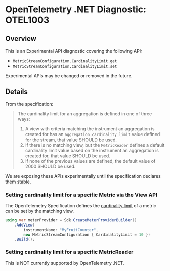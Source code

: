 # OpenTelemetry .NET Diagnostic: OTEL1003

## Overview

This is an Experimental API diagnostic covering the following API:

* `MetricStreamConfiguration.CardinalityLimit.get`
* `MetricStreamConfiguration.CardinalityLimit.set`

Experimental APIs may be changed or removed in the future.

## Details

From the specification:

> The cardinality limit for an aggregation is defined in one of three ways:
>
> 1. A view with criteria matching the instrument an aggregation is created for
>    has an `aggregation_cardinality_limit` value defined for the stream, that
>    value SHOULD be used.
> 2. If there is no matching view, but the `MetricReader` defines a default
>    cardinality limit value based on the instrument an aggregation is created
>    for, that value SHOULD be used.
> 3. If none of the previous values are defined, the default value of 2000
>    SHOULD be used.

We are exposing these APIs experimentally until the specification declares them
stable.

### Setting cardinality limit for a specific Metric via the View API

The OpenTelemetry Specification defines the [cardinality
limit](https://github.com/open-telemetry/opentelemetry-specification/blob/main/specification/metrics/sdk.md#cardinality-limits)
of a metric can be set by the matching view.

```csharp
using var meterProvider = Sdk.CreateMeterProviderBuilder()
    .AddView(
        instrumentName: "MyFruitCounter",
        new MetricStreamConfiguration { CardinalityLimit = 10 })
    .Build();
```

### Setting cardinality limit for a specific MetricReader

This is NOT currently supported by OpenTelemetry .NET.
